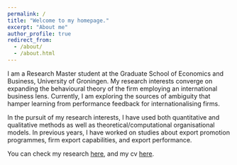```yaml
---
permalink: /
title: "Welcome to my homepage."
excerpt: "About me"
author_profile: true
redirect_from: 
  - /about/
  - /about.html
---
```


I am a Research Master student at the Graduate School of Economics and Business, University of Groningen. My research interests converge on expanding the behavioural theory of the firm employing an international business lens. Currently, I am exploring the sources of ambiguity that hamper learning from performance feedback for internationalising firms.


In the pursuit of my research interests, I have used both quantitative and qualitative methods as well as theoretical/computational organisational models. 
In previous years, I have worked on studies about export promotion programmes, firm export capabilities, and export performance.

You can check my research [here](https://jbolanoshurtado.github.io/publications/ "To current research"), and my cv [here](https://jbolanoshurtado.github.io/cv/ "To my CV"). 
